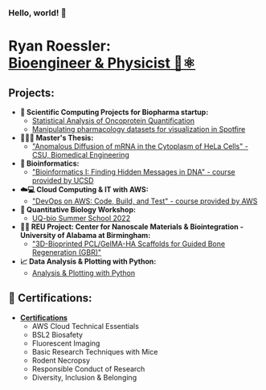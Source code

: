 ### Hello, world! 👋
<h1>Ryan Roessler:<br/><a href="https://www.linkedin.com/in/ryan-roessler/">Bioengineer & Physicist 🧬⚛️</a></h1>

<h2>Projects:</h2>

- <b>💊 Scientific Computing Projects for Biopharma startup:</b>
  - [Statistical Analysis of Oncoprotein Quantification](https://github.com/RyanRoessler/Protein-Quantification-Linearity-Analysis)
  - [Manipulating pharmacology datasets for visualization in Spotfire](https://github.com/RyanRoessler/-Data-Manipulation-for-Visualization-Plotting-in-Spotfire)
- <b>🧬👨‍🔬 Master's Thesis:</b>
  - ["Anomalous Diffusion of mRNA in the Cytoplasm of HeLa Cells" - CSU, Biomedical Engineering](https://github.com/RyanRoessler/Bioengineering-MS-Thesis)
- <b>🧬 Bioinformatics:</b>
  - ["Bioinformatics I: Finding Hidden Messages in DNA" - course provided by UCSD](https://github.com/RyanRoessler/Bioinformatics)
- <b>☁️💻 Cloud Computing & IT with AWS:</b>
  - ["DevOps on AWS: Code, Build, and Test" - course provided by AWS](https://github.com/RyanRoessler/Cloud-Computing-with-AWS)
- <b>🧫 Quantitative Biology Workshop:</b>
  - [UQ-bio Summer School 2022](https://github.com/RyanRoessler/Quantitative-Biology-UQ-bio)
- <b>👨‍🔬 REU Project: Center for Nanoscale Materials & Biointegration - University of Alabama at Birmingham:</b>
  - ["3D-Bioprinted PCL/GelMA-HA Scaffolds for Guided Bone Regeneration (GBR)"](https://github.com/RyanRoessler/REU-Center-for-Nanoscale-Materials-Biointegration)
- <b>📈 Data Analysis & Plotting with Python:</b>
  - [Analysis & Plotting with Python](https://github.com/RyanRoessler/Analysis-Plotting-with-Python)

<h2>📜 Certifications:</h2>

- <b>[Certifications](https://github.com/RyanRoessler/Certifications)</b>
  - AWS Cloud Technical Essentials
  - BSL2 Biosafety
  - Fluorescent Imaging
  - Basic Research Techniques with Mice
  - Rodent Necropsy
  - Responsible Conduct of Research
  - Diversity, Inclusion & Belonging

[linkedin]: https://www.linkedin.com/in/ryan-roessler/
<!--
**RyanRoessler/RyanRoessler** is a ✨ _special_ ✨ repository because its `README.md` (this file) appears on your GitHub profile.

Here are some ideas to get you started:

- 🔭 I’m currently working on ...
- 🌱 I’m currently learning ...
- 👯 I’m looking to collaborate on ...
- 🤔 I’m looking for help with ...
- 💬 Ask me about ...
- 📫 How to reach me: ...
- 😄 Pronouns: ...
- ⚡ Fun fact: ...
-->
